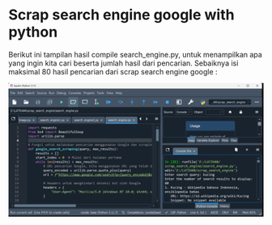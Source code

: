 # Scrap search engine google with python
Berikut ini tampilan hasil compile search_engine.py, untuk menampilkan apa yang ingin kita cari beserta jumlah hasil dari pencarian. Sebaiknya isi maksimal 80 hasil pencarian dari scrap search engine google :

![alt text](https://github.com/Wishnupmi/scrap_search_engine_python/blob/main/scrap_search_engine_python.png)
